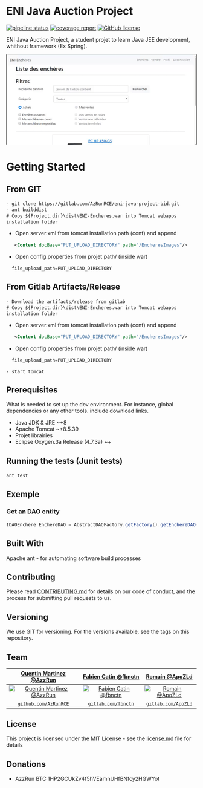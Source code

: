 # ENI Java Auction Project
[![pipeline status](https://gitlab.com/AzRunRCE/eni-java-project-bid/badges/dev/pipeline.svg)](https://gitlab.com/AzRunRCE/eni-java-project-bid/commits/dev)
[![coverage report](https://gitlab.com/AzRunRCE/eni-java-project-bid/badges/dev/coverage.svg)](https://gitlab.com/AzRunRCE/eni-java-project-bid/commits/dev)
[![GitHub license](https://img.shields.io/badge/license-MIT-blue.svg?style=flat-square)](https://github.com/your/your-project/blob/master/LICENSE)

ENI Java Auction Project, a student projet to learn Java JEE development, whithout framework (Ex Spring).

![Logo of the project](./screenshots/main.gif)

# Getting Started
## From GIT
```shell
- git clone https://gitlab.com/AzRunRCE/eni-java-project-bid.git
- ant builddist
# Copy ${Project.dir}\dist\ENI-Encheres.war into Tomcat webapps installation folder
```
- Open server.xml from tomcat installation path (conf) and append
```xml
   <Context docBase="PUT_UPLOAD_DIRECTORY" path="/EncheresImages"/>
```
- Open config.properties from projet path/ (inside war) 
```properties
  file_upload_path=PUT_UPLOAD_DIRECTORY
```
## From Gitlab Artifacts/Release
```shell
- Download the artifacts/release from gitlab
# Copy ${Project.dir}\dist\ENI-Encheres.war into Tomcat webapps installation folder
```
- Open server.xml from tomcat installation path (conf) and append
```xml
   <Context docBase="PUT_UPLOAD_DIRECTORY" path="/EncheresImages"/>
```
- Open config.properties from projet path/ (inside war) 
```properties
  file_upload_path=PUT_UPLOAD_DIRECTORY
```
```shell
- start tomcat
```

## Prerequisites
What is needed to set up the dev environment. For instance, global dependencies or any other tools. include download links.
- Java JDK & JRE ~+8 
- Apache Tomcat ~+8.5.39
- Projet librairies
- Eclipse Oxygen.3a Release (4.7.3a) ~+

## Running the tests (Junit tests)
```shell
ant test
```


## Exemple
### Get an DAO entity
```java
IDAOEnchere EnchereDAO = AbstractDAOFactory.getFactory().getEnchereDAO();
```


## Built With
Apache ant - for automating software build processes

## Contributing
Please read [CONTRIBUTING.md](./CONTRIBUTING.md) for details on our code of conduct, and the process for submitting pull requests to us.

## Versioning
We use GIT for versioning. For the versions available, see the tags on this repository.

## Team

| <a href="http://github.com/AzRunRCE" target="_blank">**Quentin Martinez @AzzRun**</a> | <a href="https://gitlab.com/fbnctn" target="_blank">**Fabien Catin @fbnctn**</a> | <a href="https://gitlab.com/ApoZLd" target="_blank">**Romain @ApoZLd**</a> |
| :---: |:---:| :---:|
| [![ Quentin Martinez @AzzRun](https://avatars0.githubusercontent.com/u/20741531?s=200)](http://azrunsoft.com)    | [![Fabien Catin @fbnctn ](https://secure.gravatar.com/avatar/75be2983e928aaf4f3d30e9ddff02cae?s=180&d=identicon)](https://gitlab.com/fbnctn) | [![Romain @ApoZLd](https://assets.gitlab-static.net/uploads/-/system/user/avatar/3144065/avatar.png?width=90)](https://gitlab.com/ApoZLd)  |
| <a href="http://github.com/AzRunRCE" target="_blank">`github.com/AzRunRCE`</a> | <a href="https://gitlab.com/fbnctn" target="_blank">`gitlab.com/fbnctn`</a> | <a href="https://gitlab.com/ApoZLd" target="_blank">`gitlab.com/ApoZLd`</a> |



## License
This project is licensed under the MIT License - see the [license.md](./license.md) file for details

## Donations 
- AzzRun BTC 1HP2GCUkZv4f5hVEamnUHfBNfcy2HGWYot